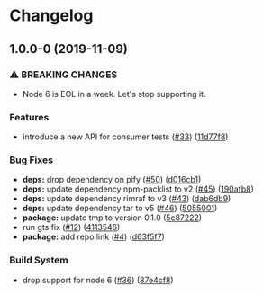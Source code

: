 # Changelog

## 1.0.0-0 (2019-11-09)


### ⚠ BREAKING CHANGES

* Node 6 is EOL in a week. Let's stop supporting it.

### Features

* introduce a new API for consumer tests ([#33](https://www.github.com/google/pack-n-play/issues/33)) ([11d77f8](https://www.github.com/google/pack-n-play/commit/11d77f850fb5c3e54258b99078abca26b81a8a9f))


### Bug Fixes

* **deps:** drop dependency on pify ([#50](https://www.github.com/google/pack-n-play/issues/50)) ([d016cb1](https://www.github.com/google/pack-n-play/commit/d016cb18aa33c12b70face1cd5e9d5b17664d1f8))
* **deps:** update dependency npm-packlist to v2 ([#45](https://www.github.com/google/pack-n-play/issues/45)) ([190afb8](https://www.github.com/google/pack-n-play/commit/190afb81f3b7b893b62fa7302a5ada462f7591eb))
* **deps:** update dependency rimraf to v3 ([#43](https://www.github.com/google/pack-n-play/issues/43)) ([dab6db9](https://www.github.com/google/pack-n-play/commit/dab6db9244c5a83a1ccb160367e9649e3fb7130e))
* **deps:** update dependency tar to v5 ([#46](https://www.github.com/google/pack-n-play/issues/46)) ([5055001](https://www.github.com/google/pack-n-play/commit/5055001640880753e97db938f44dc84bce86dc8e))
* **package:** update tmp to version 0.1.0 ([5c87222](https://www.github.com/google/pack-n-play/commit/5c8722269662b946716ea7eadc51cb11d47413e8))
* run gts fix ([#12](https://www.github.com/google/pack-n-play/issues/12)) ([4113546](https://www.github.com/google/pack-n-play/commit/4113546ff0adb4c9b6d3d827fbbcf0a3ac0b2729))
* **package:** add repo link ([#4](https://www.github.com/google/pack-n-play/issues/4)) ([d63f5f7](https://www.github.com/google/pack-n-play/commit/d63f5f75b644c91ff84259a1f242e95eeace9dac))


### Build System

* drop support for node 6 ([#36](https://www.github.com/google/pack-n-play/issues/36)) ([87e4cf8](https://www.github.com/google/pack-n-play/commit/87e4cf8092bd664c5742c46e510546ef6ae6f9e8))
